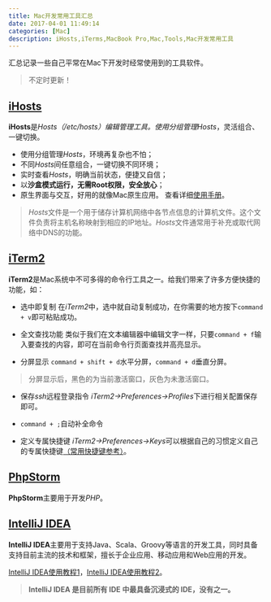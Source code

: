 ```yaml
---
title: Mac开发常用工具汇总
date: 2017-04-01 11:49:14
categories: [Mac]
description: iHosts,iTerms,MacBook Pro,Mac,Tools,Mac开发常用工具
---
```

汇总记录一些自己平常在Mac下开发时经常使用到的工具软件。

> 不定时更新！

## [iHosts](https://toolinbox.net/iHosts/)

**iHosts**是*Hosts（/etc/hosts）*编辑管理工具。使用分组管理*Hosts*，灵活组合、一键切换。
- 使用分组管理*Hosts*，环境再复杂也不怕；
- 不同*Hosts*间任意组合，一键切换不同环境；
- 实时查看*Hosts*，明确当前状态，便捷又自信；
- 以**沙盒模式运行，无需Root权限，安全放心**；
- 原生界面与交互，好用的就像Mac原生应用。
查看详细[使用手册](https://h.ihosts.toolinbox.net/cn/)。
> *Hosts*文件是一个用于储存计算机网络中各节点信息的计算机文件。这个文件负责将主机名称映射到相应的IP地址。*Hosts*文件通常用于补充或取代网络中DNS的功能。

## [iTerm2](http://www.iterm2.com/)

**iTerm2**是Mac系统中不可多得的命令行工具之一。给我们带来了许多方便快捷的功能，如：

- 选中即复制
在*iTerm2*中，选中就自动复制成功，在你需要的地方按下`command + v`即可粘贴成功。

- 全文查找功能
类似于我们在文本编辑器中编辑文字一样，只要`command + f`输入要查找的内容，即可在当前命令行页面查找并高亮显示。

- 分屏显示
`command + shift + d`水平分屏，`command + d`垂直分屏。

> 分屏显示后，黑色的为当前激活窗口，灰色为未激活窗口。

- 保存*ssh*远程登录指令
*iTerm2->Preferences->Profiles*下进行相关配置保存即可。

- `command + ;`自动补全命令

- 定义专属快捷键
*iTerm2->Preferences->Keys*可以根据自己的习惯定义自己的专属快捷键[（常用快捷键参考）](/2017/04/25/iterm2-shortcut-key.html)。

## [PhpStorm](https://www.jetbrains.com/phpstorm/)
**PhpStorm**主要用于开发*PHP*。

## [IntelliJ IDEA](https://www.jetbrains.com/idea/)
**IntelliJ IDEA**主要用于支持Java、Scala、Groovy等语言的开发工具，同时具备支持目前主流的技术和框架，擅长于企业应用、移动应用和Web应用的开发。

[IntelliJ IDEA使用教程1](http://www.phperz.com/special/83.html)，[IntelliJ IDEA使用教程2](http://wiki.jikexueyuan.com/project/intellij-idea-tutorial/)。

>**IntelliJ IDEA 是目前所有 IDE 中最具备沉浸式的 IDE，没有之一。**
